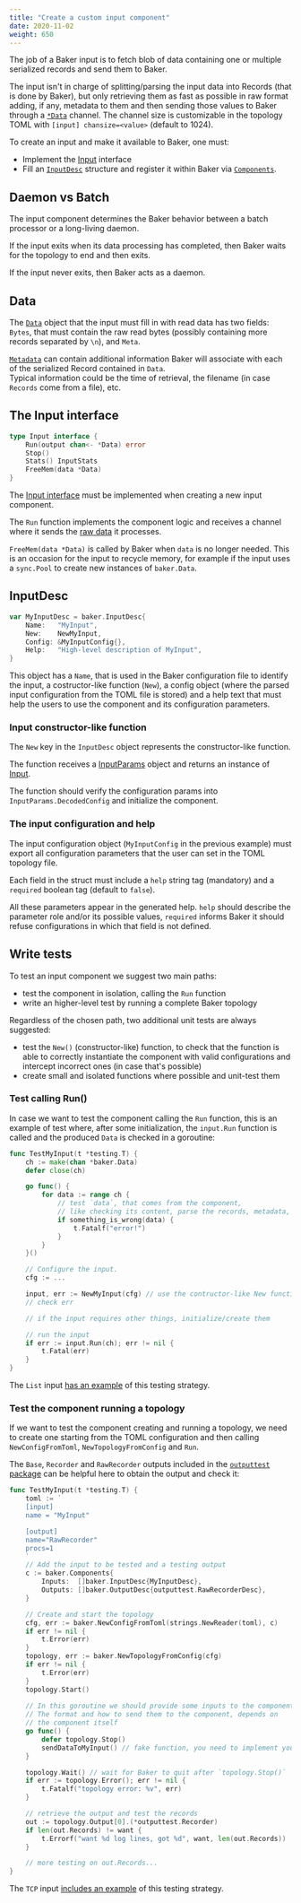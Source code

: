 ```yaml
---
title: "Create a custom input component"
date: 2020-11-02
weight: 650
---
```

The job of a Baker input is to fetch blob of data containing one or multiple serialized records
and send them to Baker.

The input isn't in charge of splitting/parsing the input data into Records (that is done by Baker),
but only retrieving them as fast as possible in raw format adding, if any, metadata to them and
then sending those values to Baker through a
[`*Data`](https://pkg.go.dev/github.com/AdRoll/baker#Data) channel. The channel size is
customizable in the topology TOML with `[input] chansize=<value>` (default to 1024).

To create an input and make it available to Baker, one must:

* Implement the [Input](https://pkg.go.dev/github.com/AdRoll/baker#Input) interface
* Fill an [`InputDesc`](https://pkg.go.dev/github.com/AdRoll/baker#InputDesc) structure and register it
within Baker via [`Components`](https://pkg.go.dev/github.com/AdRoll/baker#Components).

## Daemon vs Batch

The input component determines the Baker behavior between a batch processor or a long-living daemon.

If the input exits when its data processing has completed, then Baker waits for the topology to end
and then exits.

If the input never exits, then Baker acts as a daemon.

## Data

The [`Data`](https://pkg.go.dev/github.com/AdRoll/baker#Data) object that the input must fill in
with read data has two fields: `Bytes`, that must contain the raw read bytes (possibly containing
more records separated by `\n`), and `Meta`.

[`Metadata`](https://pkg.go.dev/github.com/AdRoll/baker#Metadata) can contain additional 
information Baker will associate with each of the serialized Record contained in `Data`.  
Typical information could be the time of retrieval, the filename (in case `Records` come from a file), etc.

## The Input interface

```go
type Input interface {
	Run(output chan<- *Data) error
	Stop()
	Stats() InputStats
	FreeMem(data *Data)
}
```

The [Input interface](https://pkg.go.dev/github.com/AdRoll/baker#Input) must be implemented when
creating a new input component.

The `Run` function implements the component logic and receives a channel where it sends the
[raw data](https://pkg.go.dev/github.com/AdRoll/baker#Data) it processes.

`FreeMem(data *Data)` is called by Baker when `data` is no longer needed. This is an occasion
for the input to recycle memory, for example if the input uses a `sync.Pool` to create new 
instances of `baker.Data`. 

## InputDesc

```go
var MyInputDesc = baker.InputDesc{
	Name:   "MyInput",
	New:    NewMyInput,
	Config: &MyInputConfig{},
	Help:   "High-level description of MyInput",
}
```

This object has a `Name`, that is used in the Baker configuration file to identify the input,
a costructor-like function (`New`), a config object (where the parsed input configuration from the
TOML file is stored) and a help text that must help the users to use the component and its
configuration parameters.

### Input constructor-like function

The `New` key in the `InputDesc` object represents the constructor-like function.

The function receives a [InputParams](https://pkg.go.dev/github.com/AdRoll/baker#InputParams)
object and returns an instance of [Input](https://pkg.go.dev/github.com/AdRoll/baker#Input).

The function should verify the configuration params into `InputParams.DecodedConfig` and initialize
the component.

### The input configuration and help

The input configuration object (`MyInputConfig` in the previous example) must export all
configuration parameters that the user can set in the TOML topology file.

Each field in the struct must include a `help` string tag (mandatory) and a `required` boolean tag
(default to `false`).

All these parameters appear in the generated help. `help` should describe the parameter role and/or
its possible values, `required` informs Baker it should refuse configurations in which that field
is not defined.

## Write tests

To test an input component we suggest two main paths:

* test the component in isolation, calling the `Run` function
* write an higher-level test by running a complete Baker topology

Regardless of the chosen path, two additional unit tests are always suggested:

* test the `New()` (constructor-like) function, to check that the function is able to correctly
instantiate the component with valid configurations and intercept incorrect ones (in case that's possible)
* create small and isolated functions where possible and unit-test them

### Test calling Run()

In case we want to test the component calling the `Run` function, this is an example of test where,
after some initialization, the `input.Run` function is called and the produced `Data` is checked
in a goroutine:

```go
func TestMyInput(t *testing.T) {
    ch := make(chan *baker.Data)
    defer close(ch)

    go func() {
        for data := range ch {
            // test `data`, that comes from the component,
            // like checking its content, parse the records, metadata, etc
            if something_is_wrong(data) {
                t.Fatalf("error!")
            }
        }
    }()

    // Configure the input.
    cfg := ...

    input, err := NewMyInput(cfg) // use the contructor-like New function
    // check err

    // if the input requires other things, initialize/create them

    // run the input
    if err := input.Run(ch); err != nil {
        t.Fatal(err)
    }
}
```

The `List` input [has an example](https://github.com/AdRoll/baker/blob/main/input/list_test.go)
of this testing strategy.

### Test the component running a topology

If we want to test the component creating and running a topology, we need to create one starting
from the TOML configuration and then calling `NewConfigFromToml`, `NewTopologyFromConfig` and `Run`.

The `Base`, `Recorder` and `RawRecorder` outputs included in the
[`outputtest` package](https://github.com/AdRoll/baker/tree/main/output/outputtest) can be
helpful here to obtain the output and check it:

```go
func TestMyInput(t *testing.T) {
    toml := `
    [input]
    name = "MyInput"

    [output]
    name="RawRecorder"
    procs=1
    `
    // Add the input to be tested and a testing output
    c := baker.Components{
        Inputs:  []baker.InputDesc{MyInputDesc},
        Outputs: []baker.OutputDesc{outputtest.RawRecorderDesc},
    }

    // Create and start the topology
    cfg, err := baker.NewConfigFromToml(strings.NewReader(toml), c)
    if err != nil {
        t.Error(err)
    }
    topology, err := baker.NewTopologyFromConfig(cfg)
    if err != nil {
        t.Error(err)
    }
    topology.Start()
    
    // In this goroutine we should provide some inputs to the component
    // The format and how to send them to the component, depends on
    // the component itself
    go func() {
        defer topology.Stop()
        sendDataToMyInput() // fake function, you need to implement your logic here
    }

    topology.Wait() // wait for Baker to quit after `topology.Stop()`
    if err := topology.Error(); err != nil {
        t.Fatalf("topology error: %v", err)
    }

    // retrieve the output and test the records
    out := topology.Output[0].(*outputtest.Recorder)
    if len(out.Records) != want {
        t.Errorf("want %d log lines, got %d", want, len(out.Records))
    }

    // more testing on out.Records...
}
```

The `TCP` input [includes an example](https://github.com/AdRoll/baker/blob/main/input/tcp_test.go)
of this testing strategy.

